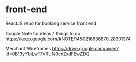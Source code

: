 # front-end
ReactJS repo for booking service front end

Google Note for ideas / things to do 
https://keep.google.com/#NOTE/1450216636870.28301374

Merchant Wireframes
https://drive.google.com/open?id=0B13yYbiLwT7VRUN0cnZxdFEwZDQ

